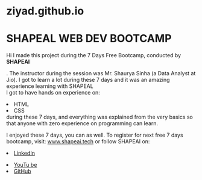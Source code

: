 # ziyad.github.io
# SHAPEAL WEB DEV BOOTCAMP

Hi I made this project during the 7 Days Free Bootcamp, conducted by <b> SHAPEAI

</b>. The instructor during the session was Mr. Shaurya Sinha (a Data Analyst at Jio). I got to learn a lot during these 7 days and it was an amazing experience learning with SHAPEAL <br>l got to have hands on experience on:

<li>HTML

<li>CSS <br>during these 7 days, and everything was explained from the very basics so that anyone with zero experience on programming can learn.

I enjoyed these 7 days, you can as well. To register for next free 7 days bootcamp, visit: www.shapeai.tech or follow SHAPEAI on: <li><a href="https://in.linkedin.com/company/shapeai">LinkedIn</a>

<li><a href="https://www.instagram.com/shape.ai/?hl=en'>Instagram</a> <li><a href="https://www.youtube.com/channel/UCTUVDLTW9meuDXWebmISPdA>YouTu be</a>

<li><a href="https://github.com/shapeai">GitHub</a>
